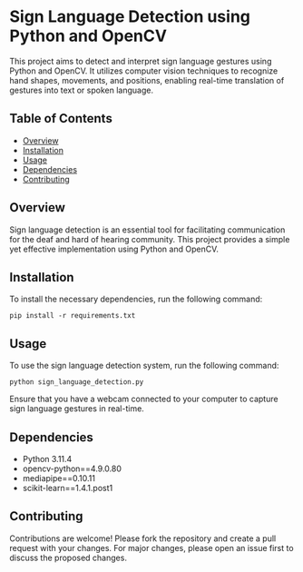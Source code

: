 <!DOCTYPE html>
<html lang="en">
<head>
<meta charset="UTF-8">
<meta http-equiv="X-UA-Compatible" content="IE=edge">
<meta name="viewport" content="width=device-width, initial-scale=1.0">
</head>
<body>
<h1>Sign Language Detection using Python and OpenCV</h1>

<p>This project aims to detect and interpret sign language gestures using Python and OpenCV. It utilizes computer vision techniques to recognize hand shapes, movements, and positions, enabling real-time translation of gestures into text or spoken language.</p>

<h2>Table of Contents</h2>
<ul>
  <li><a href="#overview">Overview</a></li>
  <li><a href="#installation">Installation</a></li>
  <li><a href="#usage">Usage</a></li>
  <li><a href="#dependencies">Dependencies</a></li>
  <li><a href="#contributing">Contributing</a></li>
</ul>

<h2 id="overview">Overview</h2>

<p>Sign language detection is an essential tool for facilitating communication for the deaf and hard of hearing community. This project provides a simple yet effective implementation using Python and OpenCV.</p>

<h2 id="installation">Installation</h2>

<p>To install the necessary dependencies, run the following command:</p>

<pre><code>pip install -r requirements.txt
</code></pre>

<h2 id="usage">Usage</h2>

<p>To use the sign language detection system, run the following command:</p>

<pre><code>python sign_language_detection.py
</code></pre>

<p>Ensure that you have a webcam connected to your computer to capture sign language gestures in real-time.</p>

<h2 id="dependencies">Dependencies</h2>

<ul>
  <li>Python 3.11.4</li>
  <li>opencv-python==4.9.0.80</li>
  <li>mediapipe==0.10.11</li>
  <li>scikit-learn==1.4.1.post1</li>
</ul>

<h2 id="contributing">Contributing</h2>

<p>Contributions are welcome! Please fork the repository and create a pull request with your changes. For major changes, please open an issue first to discuss the proposed changes.</p>


</body>
</html>
